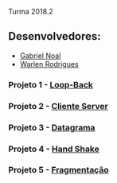 Turma 2018.2

## Desenvolvedores:
    
  * [Gabriel Noal](https://github.com/gabrielnoal)
  * [Warlen Rodrigues](https://github.com/WarlenRodrigues)

### Projeto 1 - [Loop-Back](https://github.com/gabrielnoal/camada_fisica/tree/master/Projeto1)

### Projeto 2 - [Cliente Server](https://github.com/gabrielnoal/camada_fisica/tree/master/Projeto2)

### Projeto 3 - [Datagrama](https://github.com/gabrielnoal/camada_fisica/tree/master/Projeto3)

### Projeto 4 - [Hand Shake](https://github.com/gabrielnoal/camada_fisica/tree/master/Projeto4)

### Projeto 5 - [Fragmentação](https://github.com/gabrielnoal/camada_fisica/tree/master/Projeto5)
